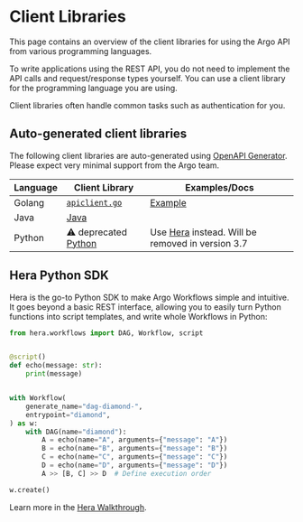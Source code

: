 # Client Libraries

This page contains an overview of the client libraries for using the Argo API from various programming languages.

To write applications using the REST API, you do not need to implement the API calls and request/response types
yourself. You can use a client library for the programming language you are using.

Client libraries often handle common tasks such as authentication for you.

## Auto-generated client libraries

The following client libraries are auto-generated using [OpenAPI Generator](https://github.com/OpenAPITools/openapi-generator-cli).
Please expect very minimal support from the Argo team.

| Language | Client Library                                                                                    | Examples/Docs                                                                                                         |
|----------|---------------------------------------------------------------------------------------------------|-----------------------------------------------------------------------------------------------------------------------|
| Golang   | [`apiclient.go`](https://github.com/argoproj/argo-workflows/blob/main/pkg/apiclient/apiclient.go) | [Example](https://github.com/argoproj/argo-workflows/blob/main/cmd/argo/commands/submit.go)                           |
| Java     | [Java](https://github.com/argoproj/argo-workflows/blob/main/sdks/java)                            |                                                                                                                       |
| Python   | ⚠️ deprecated [Python](https://github.com/argoproj/argo-workflows/blob/main/sdks/python)           | Use [Hera](#hera-python-sdk) instead. Will be removed in version 3.7 |

## Hera Python SDK

Hera is the go-to Python SDK to make Argo Workflows simple and intuitive. It goes beyond a basic REST interface,
allowing you to easily turn Python functions into script templates, and write whole Workflows in Python:

```py
from hera.workflows import DAG, Workflow, script


@script()
def echo(message: str):
    print(message)


with Workflow(
    generate_name="dag-diamond-",
    entrypoint="diamond",
) as w:
    with DAG(name="diamond"):
        A = echo(name="A", arguments={"message": "A"})
        B = echo(name="B", arguments={"message": "B"})
        C = echo(name="C", arguments={"message": "C"})
        D = echo(name="D", arguments={"message": "D"})
        A >> [B, C] >> D  # Define execution order

w.create()
```

Learn more in the [Hera Walkthrough](https://hera.readthedocs.io/en/stable/walk-through/quick-start/).
